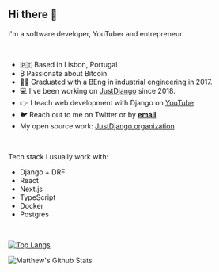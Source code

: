 <div>
<h2>Hi there 👋</h2>
</div>

<div>

I'm a software developer, YouTuber and entrepreneur. 
  
<br />
  
- 🇵🇹 Based in Lisbon, Portugal
- ₿ Passionate about Bitcoin
- 👨‍🎓 Graduated with a BEng in industrial engineering in 2017.
- 💻 I've been working on <a href="https://justdjango.com" target="_blank">JustDjango</a> since 2018.
- 👉 I teach web development with Django on [YouTube](https://www.youtube.com/channel/UCRM1gWNTDx0SHIqUJygD-kQ")
- 🐦 Reach out to me on Twitter or by <a href="mailto:matt@justdjango.com"><b>email</b></a>
- My open source work: <a href="https://github.com/justdjango" target="_blank">JustDjango organization</a>
  
<br />

Tech stack I usually work with:
  
- Django + DRF
- React
- Next.js
- TypeScript
- Docker
- Postgres
  
</div>

<div>

</div>

<div>
  
<br />

[![Top Langs](https://github-readme-stats.vercel.app/api/top-langs/?username=anuraghazra&layout=compact)](https://github.com/mattfreire)

  
<img src="https://github-readme-stats.vercel.app/api?username=mattfreire&&show_icons=true&title_color=161e2e&icon_color=31c48d&text_color=4b5563&bg_color=f4f5f7" alt="Matthew's Github Stats">
